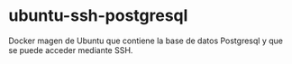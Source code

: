 # ubuntu-ssh-postgresql
Docker magen de Ubuntu que contiene la base de datos Postgresql y que se puede acceder mediante SSH.
